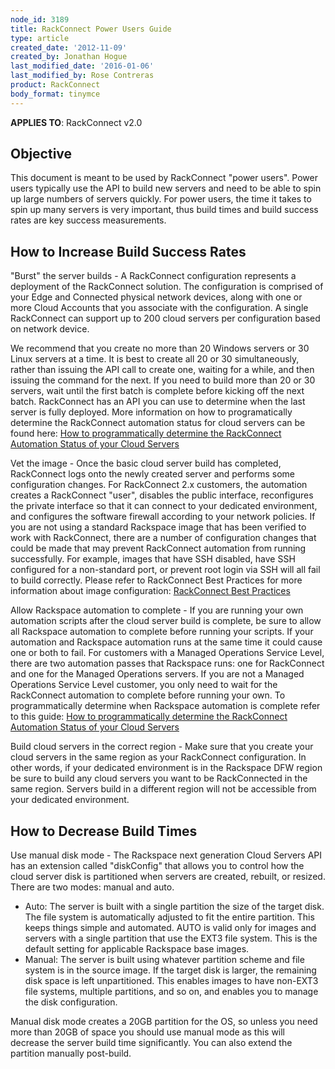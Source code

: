 ```yaml
---
node_id: 3189
title: RackConnect Power Users Guide
type: article
created_date: '2012-11-09'
created_by: Jonathan Hogue
last_modified_date: '2016-01-06'
last_modified_by: Rose Contreras
product: RackConnect
body_format: tinymce
---
```


**APPLIES TO**: RackConnect v2.0

Objective
---------

This document is meant to be used by RackConnect "power users". Power
users typically use the API to build new servers and need to be able to
spin up large numbers of servers quickly. For power users, the time it
takes to spin up many servers is very important, thus build times and
build success rates are key success measurements.

How to Increase Build Success Rates
-----------------------------------

"Burst" the server builds - A RackConnect configuration represents a
deployment of the RackConnect solution.  The configuration is comprised
of your Edge and Connected physical network devices, along with one or
more Cloud Accounts that you associate with the configuration. A single
RackConnect can support up to 200 cloud servers per configuration based
on network device.

We recommend that you create no more than 20 Windows servers or 30 Linux
servers at a time. It is best to create all 20 or 30 simultaneously,
rather than issuing the API call to create one, waiting for a while, and
then issuing the command for the next. If you need to build more than 20
or 30 servers, wait until the first batch is complete before kicking off
the next batch. RackConnect has an API you can use to determine when the
last server is fully deployed. More information on how to
programatically determine the RackConnect automation status for cloud
servers can be found here: [How to programmatically determine the
RackConnect Automation Status of your Cloud
Servers](/how-to/how-to-programmatically-determine-the-rackconnect-v20-automation-status-of-your-cloud)

Vet the image - Once the basic cloud server build has completed,
RackConnect logs onto the newly created server and performs some
configuration changes. For RackConnect 2.x customers, the automation
creates a RackConnect "user", disables the public interface,
reconfigures the private interface so that it can connect to your
dedicated environment, and configures the software firewall according to
your network policies. If you are not using a standard Rackspace image
that has been verified to work with RackConnect, there are a number of
configuration changes that could be made that may prevent RackConnect
automation from running successfully. For example, images that have SSH
disabled, have SSH configured for a non-standard port, or prevent root
login via SSH will all fail to build correctly. Please refer to
RackConnect Best Practices for more information about image
configuration: [RackConnect Best
Practices](/how-to/rackconnect-v20-best-practices)

Allow Rackspace automation to complete - If you are running your own
automation scripts after the cloud server build is complete, be sure to
allow all Rackspace automation to complete before running your scripts.
If your automation and Rackspace automation runs at the same time it
could cause one or both to fail. For customers with a Managed Operations
Service Level<span>, there are two automation passes that Rackspace
runs: one for RackConnect and one for the Managed Operations servers. If
you are not a Managed Operations Service Level customer, you only need
to wait for the RackConnect automation to complete before running your
own. To programmatically determine when Rackspace automation is complete
refer to this guide: </span>[How to programmatically determine the
RackConnect Automation Status of your Cloud
Servers](/how-to/how-to-programmatically-determine-the-rackconnect-v20-automation-status-of-your-cloud)

Build cloud servers in the correct region - Make sure that you create
your cloud servers in the same region as your RackConnect configuration.
In other words, if your dedicated environment is in the Rackspace DFW
region be sure to build any cloud servers you want to be RackConnected
in the same region. Servers build in a different region will not be
accessible from your dedicated environment.

How to Decrease Build Times
---------------------------

Use manual disk mode - The Rackspace next generation Cloud Servers API
has an extension called "diskConfig" that allows you to control  how the
cloud server disk is partitioned when servers are created, rebuilt, or
resized. There are two modes: manual and auto.

-   Auto: The server is built with a single partition the size of the
    target disk. The file system is automatically adjusted to fit the
    entire partition. This keeps things simple and automated. AUTO is
    valid only for images and servers with a single partition that use
    the EXT3 file system. This is the default setting for applicable
    Rackspace base images.
-   Manual: The server is built using whatever partition scheme and file
    system is in the source image. If the target disk is larger, the
    remaining disk space is left unpartitioned. This enables images to
    have non-EXT3 file systems, multiple partitions, and so on, and
    enables you to manage the disk configuration.

Manual disk mode creates a 20GB partition for the OS, so unless you need
more than 20GB of space you should use manual mode as this will decrease
the server build time significantly. You can also extend the partition
manually post-build.

